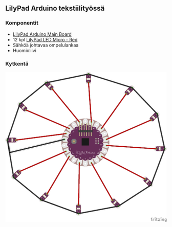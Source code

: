 ## LilyPad Arduino tekstiilityössä

### Komponentit

* [LilyPad Arduino Main Board](http://lilypadarduino.org/?p=128)
* 12 kpl [LilyPad LED Micro - Red](https://www.sparkfun.com/products/10754)
* Sähköä johtavaa ompelulankaa
* Huomioliivi

### Kytkentä

![Kytkentäkaavio - Huomioliivi](kytkentakaavio/kytkenta_bb.png "Kytkentäkaavio")
